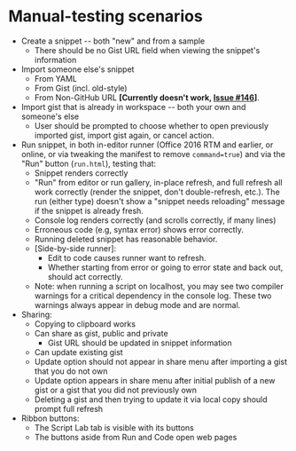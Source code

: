 # Manual-testing scenarios

* Create a snippet -- both "new" and from a sample
  * There should be no Gist URL field when viewing the snippet's information
* Import someone else's snippet
  * From YAML
  * From Gist (incl. old-style)
  * From Non-GitHub URL **[Currently doesn't work, [Issue #146](https://github.com/OfficeDev/script-lab/issues/146)]**.
* Import gist that is already in workspace -- both your own and someone's else
  * User should be prompted to choose whether to open previously imported gist, import gist again, or cancel action.
* Run snippet, in both in-editor runner (Office 2016 RTM and earlier, or online, or via tweaking the manifest to remove `command=true`) and via the "Run" button (`run.html`), testing that:
  * Snippet renders correctly
  * "Run" from editor or run gallery, in-place refresh, and full refresh all work correctly (render the snippet, don't double-refresh, etc.). The run (either type) doesn't show a "snippet needs reloading" message if the snippet is already fresh.
  * Console log renders correctly (and scrolls correctly, if many lines)
  * Erroneous code (e.g, syntax error) shows error correctly.
  * Running deleted snippet has reasonable behavior.
  * [Side-by-side runner]:
    * Edit to code causes runner want to refresh.
    * Whether starting from error or going to error state and back out, should act correctly.
  * Note: when running a script on localhost, you may see two compiler warnings for a critical dependency in the console log. These two warnings always appear in debug mode and are normal.
* Sharing:
  * Copying to clipboard works
  * Can share as gist, public and private
    * Gist URL should be updated in snippet information
  * Can update existing gist
  * Update option should not appear in share menu after importing a gist that you do not own
  * Update option appears in share menu after initial publish of a new gist or a gist that you did not previously own
  * Deleting a gist and then trying to update it via local copy should prompt full refresh
* Ribbon buttons:
  * The Script Lab tab is visible with its buttons
  * The buttons aside from Run and Code open web pages
  
